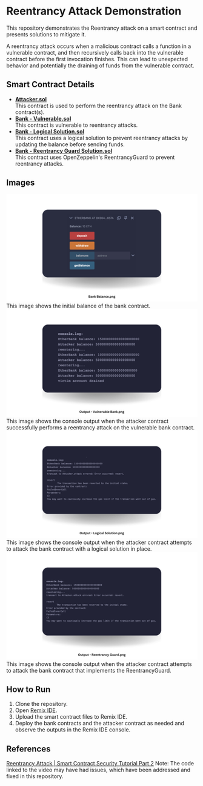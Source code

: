 # Reentrancy Attack Demonstration

This repository demonstrates the Reentrancy attack on a smart contract and presents solutions to mitigate it.

A reentrancy attack occurs when a malicious contract calls a function in a vulnerable contract, and then recursively calls back into the vulnerable contract before the first invocation finishes. This can lead to unexpected behavior and potentially the draining of funds from the vulnerable contract.

## Smart Contract Details

- [**Attacker.sol**](https://github.com/naganandana-n/Reentrancy-Attack/blob/main/Attacker.sol) \
  This contract is used to perform the reentrancy attack on the Bank contract(s).
- [**Bank - Vulnerable.sol**](https://github.com/naganandana-n/Reentrancy-Attack/blob/main/Bank%20-%20Vulnerable.sol) \
  This contract is vulnerable to reentrancy attacks.
- [**Bank - Logical Solution.sol**](https://github.com/naganandana-n/Reentrancy-Attack/blob/main/Bank%20-%20Logical%20Solution.sol) \
  This contract uses a logical solution to prevent reentrancy attacks by updating the balance before sending funds.
- [**Bank - Reentrancy Guard Solution.sol**](https://github.com/naganandana-n/Reentrancy-Attack/blob/main/Bank%20-%20Reentrancy%20Guard%20Solution.sol) \
  This contract uses OpenZeppelin's ReentrancyGuard to prevent reentrancy attacks.

## Images

<img src="https://github.com/naganandana-n/Reentrancy-Attack/blob/main/images/Bank%20Balance.png">
This image shows the initial balance of the bank contract.
<img src="https://github.com/naganandana-n/Reentrancy-Attack/blob/main/images/Output%20-%20Vulnerable%20Bank.png">
This image shows the console output when the attacker contract successfully performs a reentrancy attack on the vulnerable bank contract.
<img src="https://github.com/naganandana-n/Reentrancy-Attack/blob/main/images/Output%20-%20Logical%20Solution.png">
This image shows the console output when the attacker contract attempts to attack the bank contract with a logical solution in place.
<img src="https://github.com/naganandana-n/Reentrancy-Attack/blob/main/images/Output%20-%20Reentrancy%20Guard.png">
This image shows the console output when the attacker contract attempts to attack the bank contract that implements the ReentrancyGuard.

## How to Run

1. Clone the repository.
2. Open [Remix IDE](http://remix.ethereum.org/).
3. Upload the smart contract files to Remix IDE.
4. Deploy the bank contracts and the attacker contract as needed and observe the outputs in the Remix IDE console.

## References

[Reentrancy Attack | Smart Contract Security Tutorial Part 2](https://www.youtube.com/watch?v=3sIwIYfeOD8)
Note: The code linked to the video may have had issues, which have been addressed and fixed in this repository.
